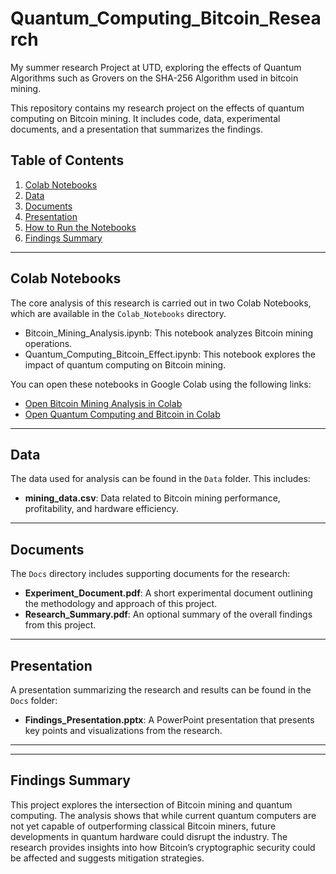 # Quantum_Computing_Bitcoin_Research
My summer research Project at UTD, exploring the effects of Quantum Algorithms such as Grovers on the SHA-256 Algorithm used in bitcoin mining. 

This repository contains my research project on the effects of quantum computing on Bitcoin mining. It includes code, data, experimental documents, and a presentation that summarizes the findings.

## Table of Contents
1. [Colab Notebooks](#colab-notebooks)
2. [Data](#data)
3. [Documents](#documents)
4. [Presentation](#presentation)
5. [How to Run the Notebooks](#how-to-run-the-notebooks)
6. [Findings Summary](#findings-summary)

---

## Colab Notebooks
The core analysis of this research is carried out in two Colab Notebooks, which are available in the `Colab_Notebooks` directory.

- Bitcoin_Mining_Analysis.ipynb: This notebook analyzes Bitcoin mining operations.
- Quantum_Computing_Bitcoin_Effect.ipynb: This notebook explores the impact of quantum computing on Bitcoin mining.

You can open these notebooks in Google Colab using the following links:

- [Open Bitcoin Mining Analysis in Colab](https://colab.research.google.com/github/Snehith-Elank/Quantum_Computing_Bitcoin_Research/blob/Colab_Notebooks/Bitcoin_Mining_Anaylsis.ipynb)
- [Open Quantum Computing and Bitcoin in Colab](https://colab.research.google.com/github/Snehith-Elank/Quantum_Computing_Bitcoin_Research/tree/Colab_Notebooks)

---

## Data
The data used for analysis can be found in the `Data` folder. This includes:

- **mining_data.csv**: Data related to Bitcoin mining performance, profitability, and hardware efficiency.

---

## Documents
The `Docs` directory includes supporting documents for the research:

- **Experiment_Document.pdf**: A short experimental document outlining the methodology and approach of this project.
- **Research_Summary.pdf**: An optional summary of the overall findings from this project.

---

## Presentation
A presentation summarizing the research and results can be found in the `Docs` folder:

- **Findings_Presentation.pptx**: A PowerPoint presentation that presents key points and visualizations from the research.

---


---

## Findings Summary
This project explores the intersection of Bitcoin mining and quantum computing. The analysis shows that while current quantum computers are not yet capable of outperforming classical Bitcoin miners, future developments in quantum hardware could disrupt the industry. The research provides insights into how Bitcoin’s cryptographic security could be affected and suggests mitigation strategies.
